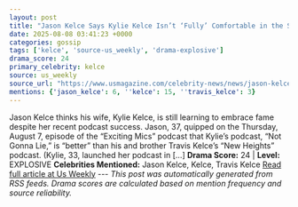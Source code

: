 ```yaml
---
layout: post
title: "Jason Kelce Says Kylie Kelce Isn’t ‘Fully’ Comfortable in the Spotlight"
date: 2025-08-08 03:41:23 +0000
categories: gossip
tags: ['kelce', 'source-us_weekly', 'drama-explosive']
drama_score: 24
primary_celebrity: kelce
source: us_weekly
source_url: "https://www.usmagazine.com/celebrity-news/news/jason-kelce-reveals-kylie-kelce-isnt-fully-comfortable-with-fame/"
mentions: {'jason_kelce': 6, ''kelce': 15, ''travis_kelce': 3}
---
```


Jason Kelce thinks his wife, Kylie Kelce, is still learning to embrace fame despite her recent podcast success. Jason, 37, quipped on the Thursday, August 7, episode of the “Exciting Mics” podcast that Kylie’s podcast, “Not Gonna Lie,” is “better” than his and brother Travis Kelce’s “New Heights” podcast. (Kylie, 33, launched her podcast in […] **Drama Score:** 24 | **Level:** EXPLOSIVE **Celebrities Mentioned:** Jason Kelce, Kelce, Travis Kelce [Read full article at Us Weekly](https://www.usmagazine.com/celebrity-news/news/jason-kelce-reveals-kylie-kelce-isnt-fully-comfortable-with-fame/) --- *This post was automatically generated from RSS feeds. Drama scores are calculated based on mention frequency and source reliability.*